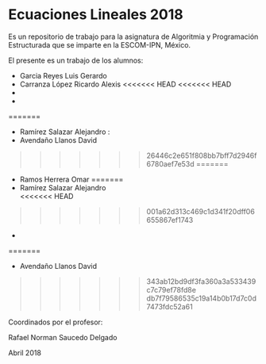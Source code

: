 # Ecuaciones Lineales 2018

Es un repositorio de trabajo para la asignatura de 
Algoritmia y Programación Estructurada 
que se imparte en la ESCOM-IPN, México.

El presente es un trabajo de los alumnos:
* Garcia Reyes Luis Gerardo
* Carranza López Ricardo Alexis
<<<<<<< HEAD
<<<<<<< HEAD
*  
*
=======
* Ramírez Salazar Alejandro : 
* Avendaño Llanos David
>>>>>>> 26446c2e651f808bb7bff7d2946f6780aef7e53d
=======
* Ramos Herrera Omar
=======
* Ramírez Salazar Alejandro  
<<<<<<< HEAD
>>>>>>> 001a62d313c469c1d341f20dff06655867ef1743
*
=======
* Avendaño Llanos David
>>>>>>> 343ab12bd9df3fa360a3a533439c7c79ef78fd8e
>>>>>>> db7f79586535c19a14b0b17d7c0d7473fdc52a61

Coordinados por el profesor:

Rafael Norman Saucedo Delgado

Abril 2018
